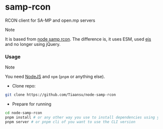# samp-rcon

RCON client for SA-MP and open.mp servers

> [!NOTE]  
> It is based from [node samp rcon](https://github.com/oscar-broman/node-samp-rcon). The difference is, it uses ESM, used [ejs](https://ejs.co/) and no longer using jQuery.

### Usage

> [!NOTE]  
> You need [NodeJS](https://nodejs.org/en/download) and `npm` (`pnpm` or anything else).

-   Clone repo:

```bash
git clone https://github.com/Tiaansu/node-samp-rcon
```

-   Prepare for running

```bash
cd node-samp-rcon
pnpm install # or any other way you use to install dependencies using your installed package manager
pnpm server # or pnpm cli of you want to use the CLI version
```
